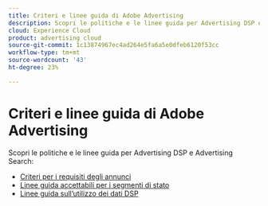 ```yaml
---
title: Criteri e linee guida di Adobe Advertising
description: Scopri le politiche e le linee guida per Advertising DSP e Advertising Search.
cloud: Experience Cloud
product: advertising cloud
source-git-commit: 1c13874967ec4ad264e5fa6a5e0dfeb6120f53cc
workflow-type: tm+mt
source-wordcount: '43'
ht-degree: 23%

---
```


# Criteri e linee guida di Adobe Advertising 

Scopri le politiche e le linee guida per Advertising DSP e Advertising Search:

* [Criteri per i requisiti degli annunci](/help/policies/ad-requirements-policy.md)
* [Linee guida accettabili per i segmenti di stato](/help/policies/health-segment-guidelines.md)
* [Linee guida sull’utilizzo dei dati DSP](/help/policies/data-usage-guidelines.md)
